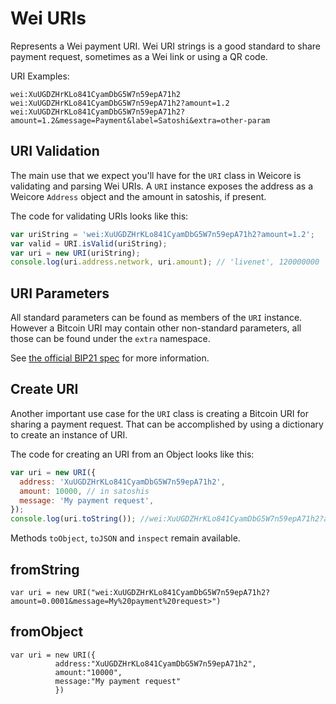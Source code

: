 # Wei URIs

Represents a Wei payment URI. Wei URI strings is a good standard to share payment request, sometimes as a Wei link or using a QR code.

URI Examples:

```
wei:XuUGDZHrKLo841CyamDbG5W7n59epA71h2
wei:XuUGDZHrKLo841CyamDbG5W7n59epA71h2?amount=1.2
wei:XuUGDZHrKLo841CyamDbG5W7n59epA71h2?amount=1.2&message=Payment&label=Satoshi&extra=other-param
```

## URI Validation

The main use that we expect you'll have for the `URI` class in Weicore is validating and parsing Wei URIs. A `URI` instance exposes the address as a Weicore `Address` object and the amount in satoshis, if present.

The code for validating URIs looks like this:

```javascript
var uriString = 'wei:XuUGDZHrKLo841CyamDbG5W7n59epA71h2?amount=1.2';
var valid = URI.isValid(uriString);
var uri = new URI(uriString);
console.log(uri.address.network, uri.amount); // 'livenet', 120000000
```

## URI Parameters

All standard parameters can be found as members of the `URI` instance. However a Bitcoin URI may contain other non-standard parameters, all those can be found under the `extra` namespace.

See [the official BIP21 spec](https://github.com/bitcoin/bips/blob/master/bip-0021.mediawiki) for more information.

## Create URI

Another important use case for the `URI` class is creating a Bitcoin URI for sharing a payment request. That can be accomplished by using a dictionary to create an instance of URI.

The code for creating an URI from an Object looks like this:

```javascript
var uri = new URI({
  address: 'XuUGDZHrKLo841CyamDbG5W7n59epA71h2',
  amount: 10000, // in satoshis
  message: 'My payment request',
});
console.log(uri.toString()); //wei:XuUGDZHrKLo841CyamDbG5W7n59epA71h2?amount=0.0001&message=My%20payment%20request
```

Methods `toObject`, `toJSON` and `inspect` remain available.

## fromString

```
var uri = new URI("wei:XuUGDZHrKLo841CyamDbG5W7n59epA71h2?amount=0.0001&message=My%20payment%20request>")
```

## fromObject

```
var uri = new URI({
          address:"XuUGDZHrKLo841CyamDbG5W7n59epA71h2",
          amount:"10000",
          message:"My payment request"
          })
```

